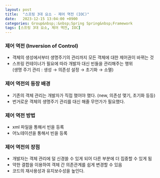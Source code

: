 ```yaml
---
layout: post
title:  "스프링 3대 요소 - 제어 역전 (IOC)"
date:   2023-12-15 13:04:00 +0900
categories: Group&nbsp;:&nbsp;Spring Spring&nbsp;Framework
tags: [스프링 3대 요소, 제어 역전, IOC]
---
```



### 제어 역전 (Inversion of Control)

- 객체의 생성에서부터 생명주기의 관리까지 모든 객체에 대한 제어권이 바뀌는 것
- 스프링 컨테이너가 필요에 따라 개발자 대신 빈들을 관리해주는 행위  
(생명 주기 관리 : 생성 → 의존성 설정 → 초기화 → 소멸)

### 제어 역전의 등장 배경

- 기존의 객체 관리는 개발자가 직접 했어야 했다. (new, 의존성 맺기, 초기화 등등)
- 번거로운 객체의 생명주기 관리를 대신 해줄 무언가가 필요했다.

### 제어 역전 방법

- xml 파일을 통해서 빈을 등록
- 어노테이션을 통해서 빈을 등록

### 제어 역전의 장점

- 개발자는 객체 관리에 덜 신경쓸 수 있게 되어 다른 부분에 더 집중할 수 있게 됨
- 약한 결합을 이용하여 객체 간 의존관계를 쉽게 변경할 수 있음
- 코드의 재사용성과 유지보수성을 높인다. 
